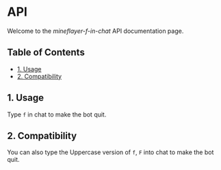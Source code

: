 # API <!-- omit in toc -->

Welcome to the *mineflayer-f-in-chat* API documentation page.

## Table of Contents <!-- omit in toc -->

- [1. Usage](#1-usage)
- [2. Compatibility](#2-compatibility)

## 1. Usage

Type `f` in chat to make the bot quit.

## 2. Compatibility

You can also type the Uppercase version of `f`, `F` into chat to make the bot quit.